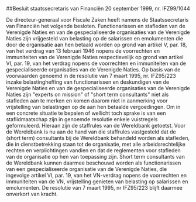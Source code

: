 <meta http-equiv='Content-Type' content='text/html; charset=utf-8' />

##Besluit staatssecretaris van Financiën 20 september 1999, nr. IFZ99/1044

De directeur-generaal voor Fiscale Zaken heeft namens de Staatssecretaris van Financiën het volgende besloten.    Functionarissen en stafleden van de Verenigde Naties en van de gespecialiseerde organisaties van de Verenigde Naties zijn vrijgesteld van belasting op de salarissen en emolumenten die door de organisatie aan hen betaald worden op grond van artikel V, par. 18, van het verdrag van 13 februari 1946 nopens de voorrechten en immuniteiten van de Verenigde Naties respectievelijk op grond van artikel VI, par. 19, van het verdrag nopens de voorrechten en immuniteiten van de gespecialiseerde organisaties van de Verenigde Naties. Op basis van de voorwaarden genoemd in de resolutie van 7 maart 1995, nr. IFZ95/223 inzake belastingheffing van functionarissen en deskundigen van de Verenigde Naties en van de gespecialiseerde organisaties van de Verenigde Naties zijn "experts on mission" of "short term consultants" niet als stafleden aan te merken en komen daarom niet in aanmerking voor vrijstelling van belastingen op de aan hen betaalde vergoedingen. Om in een concrete situatie te bepalen of wellicht toch sprake is van een staflidmaatschap zijn in genoemde resolutie enkele vuistregels geformuleerd. Hieraan zijn de staffrules van de Wereldbank getoetst. Voor de Wereldbank is nu aan de hand van die staffrules vastgesteld dat de (short term) consultants bij de Wereldbank behandeld worden als stafleden, die in dienstbetrekking staan tot de organisatie, met alle arbeidsrechtelijke rechten en verplichtingen vandien en dat de reglementen voor stafleden van de organisatie op hen van toepassing zijn. Short term consultants van de Wereldbank kunnen daarmee beschouwd worden als functionarissen van een gespecialiseerde organisatie van de Verenigde Naties, die ingevolge artikel VI, par. 19, van het VN-verdrag nopens de voorrechten en immuniteiten van de VN, vrijstelling genieten van belasting op salarissen en emolumenten. De resolutie van 7 maart 1995, nr IFZ95/223 blijft daarmee onverkort van kracht.    
